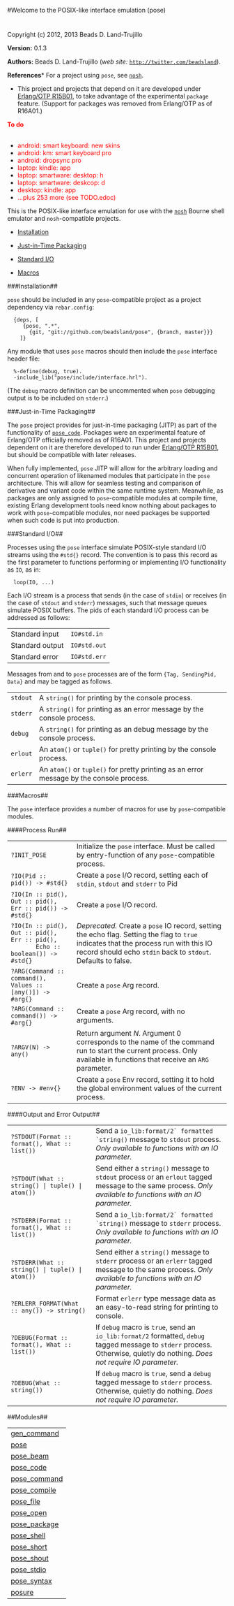 

#Welcome to the POSIX-like interface emulation (pose)#


Copyright (c) 2012, 2013 Beads D. Land-Trujillo

__Version:__ 0.1.3

__Authors:__ Beads D. Land-Trujillo (_web site:_ [`http://twitter.com/beadsland`](http://twitter.com/beadsland)).

__References__* For a project using `pose`, see
[`nosh`](http://github.com/beadsland/nosh).
* This project and projects that depend on it are developed under
[Erlang/OTP R15B01](http://www.erlang.org/download_release/14),
to take advantage of the experimental `package` feature.  (Support for
packages was removed from Erlang/OTP as of R16A01.)


__<font color="red">To do</font>__
<br></br>
* <font color="red">android: smart keyboard: new skins</font>
* <font color="red">android: km: smart keyboard pro</font>
* <font color="red">android: dropsync pro</font>
* <font color="red">laptop: kindle: app</font>
* <font color="red">laptop: smartware: desktop: h</font>
* <font color="red">laptop: smartware: deskcop: d</font>
* <font color="red">desktop: kindle: app</font>
* <font color="red">...plus 253 more (see TODO.edoc)
</font>


This is the POSIX-like interface emulation for use with the
[`nosh`](http://github.com/beadsland/nosh) Bourne shell
  emulator and `nosh`-compatible projects.
 

* [Installation](http://github.com/beadsland/pose/blob/master/doc/README.md#Installation)

* [Just-in-Time Packaging](http://github.com/beadsland/pose/blob/master/doc/README.md#Just-in-Time_Packaging)

* [Standard I/O](http://github.com/beadsland/pose/blob/master/README.md#Standard_I/O)

* [Macros](http://github.com/beadsland/pose/blob/master/doc/README.md#Macros)


 


###<a name="Installation">Installation</a>##

 


`pose` should be included in any `pose`-compatible project as a project
  dependency via `rebar.config`:
 
	
	  {deps, [
	     {pose, ".*",
	       {git, "git://github.com/beadsland/pose", {branch, master}}}
	    ]}

 


Any module that uses `pose` macros should then include the `pose`
interface header file:
 
	
	  %-define(debug, true).
	  -include_lib("pose/include/interface.hrl").

 


(The `debug` macro definition can be uncommented when `pose` debugging
  output is to be included on `stderr`.)
 


###<a name="Just-in-Time_Packaging">Just-in-Time Packaging</a>##

 


The `pose` project provides for just-in-time packaging (JITP) as part of
  the functionality of [`pose_code`](http://github.com/beadsland/pose/blob/master/doc/pose_code.md).  Packages were an experimental
  feature of Erlang/OTP officially removed as of R16A01.  This project and
  projects dependent on it are therefore developed to run under
[Erlang/OTP R15B01](http://www.erlang.org/download_release/14),
but should be compatible with later releases.
 


When fully implemented, `pose` JITP will allow for the arbitrary loading
  and concurrent operation of likenamed modules that participate in the
`pose` architecture.  This will allow for seamless testing and comparison
  of derivative and variant code within the same runtime system.
  Meanwhile, as packages are only assigned to `pose`-compatible modules at
  compile time, existing Erlang development tools need know nothing about
  packages to work with `pose`-compatible modules, nor need packages be
supported when such code is put into production.
 


###<a name="Standard_I/O">Standard I/O</a>##

 


Processes using the `pose` interface simulate POSIX-style
  standard I/O streams using the `#std{}` record.  The convention is to
  pass this record as the first parameter to functions performing or
  implementing I/O functionality as `IO`, as in:
 
	
	  loop(IO, ...)

 


Each I/O stream is a process that sends (in the case of `stdin`) or
  receives (in the case of `stdout` and `stderr`) messages, such that
message queues simulate POSIX buffers.  The pids of each standard I/O
process can be addressed as follows:
 


<table>
<tr><td> Standard input </td> <td> <code>IO#std.in</code> </td></tr>
<tr><td> Standard output </td> <td> <code>IO#std.out</code> </td></tr>
<tr><td> Standard error </td> <td> <code>IO#std.err</code> </td></tr>
</table>


 


Messages from and to `pose` processes are of the form
`{Tag, SendingPid, Data}` and may be tagged as follows.
 


<table>
<tr><td> <code>stdout</code> </td>
<td> A <code>string()</code> for printing by the console process.
</td></tr>
<tr><td> <code>stderr</code> </td>
<td> A <code>string()</code> for printing as an error message by the console
       process. </td></tr>
<tr><td> <code>debug</code> </td>
<td> A <code>string()</code> for printing as an debug message by the console process.
</td></tr>
<tr><td> <code>erlout</code> </td>
<td> An <code>atom()</code> or <code>tuple()</code> for pretty printing by the console process.
</td></tr>
<tr><td> <code>erlerr</code> </td>
<td> An <code>atom()</code> or <code>tuple()</code> for pretty printing as an error message
       by the console process. </td></tr>
</table>


 


###<a name="Macros">Macros</a>##

 


The `pose` interface provides a number of macros for use by
`pose`-compatible modules.
 


####<a name="Process_Run">Process Run</a>##

 


<table>
<tr><td> <code>?INIT_POSE</code> </td>
<td> Initialize the <code>pose</code> interface.  Must be called by entry-function
       of any <code>pose</code>-compatible process. </td></tr>
<tr><td> <code>?IO(Pid :: pid()) -> #std{}</code> </td>
<td> Create a <code>pose</code> I/O record, setting each of <code>stdin</code>, <code>stdout</code> and
<code>stderr</code> to Pid </td></tr>
<tr><td> <code>?IO(In :: pid(), Out :: pid(), Err :: pid()) -> #std{}</code> </td>
<td> Create a <code>pose</code> I/O record. </td></tr>
<tr><td width="30%"> <code>?IO(In :: pid(), Out :: pid(), Err :: pid(),
       Echo :: boolean()) -> #std{}</code> </td>
<td> <i>Deprecated.</i>  Create a <code>pose</code> IO record, setting the echo
       flag.  Setting the flag to <code>true</code> indicates that the process run
       with this IO record should echo <code>stdin</code> back to <code>stdout</code>.  Defaults
       to false. </td></tr>
<tr><td> <code>?ARG(Command :: command(), Values :: [any()]) -> #arg{}</code></td>
<td> Create a <code>pose</code> Arg record. </td></tr>
<tr><td> <code>?ARG(Command :: command()) -> #arg{}</code></td>
<td> Create a <code>pose</code> Arg record, with no arguments. </td></tr>
<tr><td> <code>?ARGV(N) -> any()</code> </td>
<td> Return argument <i>N</i>.  Argument 0 corresponds to the name of
       the command run to start the current process.  Only available
       in functions that receive an <code>ARG</code> parameter. </td></tr>
<tr><td> <code>?ENV -> #env{}</code> </td>
<td> Create a <code>pose</code> Env record, setting it to hold the global
       environment values of the current process. </td></tr>
</table>


 


####<a name="Output_and_Error_Output">Output and Error Output</a>##

 


<table>
<tr><td> <code>?STDOUT(Format :: format(), What :: list())</code> </td>
<td> Send a <code>io_lib:format/2` formatted `string()</code> message to <code>stdout</code>
       process.
<i>Only available to functions with an IO parameter.</i></td></tr>
<tr><td> <code>?STDOUT(What :: string() | tuple() | atom())</code> </td>
<td> Send either a <code>string()</code> message to <code>stdout</code> process or an <code>erlout</code>
       tagged message to the same process.
<i>Only available to functions with an IO parameter.</i></td></tr>
<tr><td> <code>?STDERR(Format :: format(), What :: list())</code> </td>
<td> Send a <code>io_lib:format/2` formatted `string()</code> message to <code>stderr</code>
       process.
<i>Only available to functions with an IO parameter.</i></td></tr>
<tr><td> <code>?STDERR(What :: string() | tuple() | atom())</code> </td>
<td> Send either a <code>string()</code> message to <code>stderr</code> process or an <code>erlerr</code>
       tagged message to the same process.
<i>Only available to functions with an IO parameter.</i></td></tr>
<tr><td> <code>?ERLERR_FORMAT(What :: any()) -> string()</code> </td>
<td> Format <code>erlerr</code> type message data as an easy-to-read string for
       printing to console. </td></tr>
<tr><td> <code>?DEBUG(Format :: format(), What :: list())</code> </td>
<td> If <code>debug</code> macro is <code>true</code>, send an <code>io_lib:format/2</code> formatted,
<code>debug</code> tagged message to <code>stderr</code> process.  Otherwise, quietly
       do nothing. <i>Does not require IO parameter.</i></td></tr>
<tr><td> <code>?DEBUG(What :: string())</code> </td>
<td> If <code>debug</code> macro is <code>true</code>, send a <code>debug</code> tagged message to
<code>stderr</code> process.  Otherwise, quietly do nothing.
<i>Does not require IO parameter.</i></td></tr>
</table>


 

##Modules##


<table width="100%" border="0" summary="list of modules">
<tr><td><a href="http://github.com/beadsland/pose/blob/master/doc/gen_command.md" class="module">gen_command</a></td></tr>
<tr><td><a href="http://github.com/beadsland/pose/blob/master/doc/pose.md" class="module">pose</a></td></tr>
<tr><td><a href="http://github.com/beadsland/pose/blob/master/doc/pose_beam.md" class="module">pose_beam</a></td></tr>
<tr><td><a href="http://github.com/beadsland/pose/blob/master/doc/pose_code.md" class="module">pose_code</a></td></tr>
<tr><td><a href="http://github.com/beadsland/pose/blob/master/doc/pose_command.md" class="module">pose_command</a></td></tr>
<tr><td><a href="http://github.com/beadsland/pose/blob/master/doc/pose_compile.md" class="module">pose_compile</a></td></tr>
<tr><td><a href="http://github.com/beadsland/pose/blob/master/doc/pose_file.md" class="module">pose_file</a></td></tr>
<tr><td><a href="http://github.com/beadsland/pose/blob/master/doc/pose_open.md" class="module">pose_open</a></td></tr>
<tr><td><a href="http://github.com/beadsland/pose/blob/master/doc/pose_package.md" class="module">pose_package</a></td></tr>
<tr><td><a href="http://github.com/beadsland/pose/blob/master/doc/pose_shell.md" class="module">pose_shell</a></td></tr>
<tr><td><a href="http://github.com/beadsland/pose/blob/master/doc/pose_short.md" class="module">pose_short</a></td></tr>
<tr><td><a href="http://github.com/beadsland/pose/blob/master/doc/pose_shout.md" class="module">pose_shout</a></td></tr>
<tr><td><a href="http://github.com/beadsland/pose/blob/master/doc/pose_stdio.md" class="module">pose_stdio</a></td></tr>
<tr><td><a href="http://github.com/beadsland/pose/blob/master/doc/pose_syntax.md" class="module">pose_syntax</a></td></tr>
<tr><td><a href="http://github.com/beadsland/pose/blob/master/doc/posure.md" class="module">posure</a></td></tr></table>

